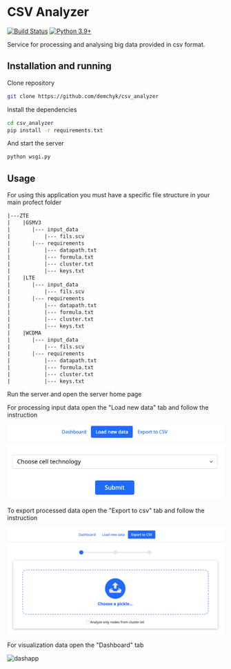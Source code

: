 # CSV Analyzer


[![Build Status](https://travis-ci.org/joemccann/dillinger.svg?branch=master)](https://travis-ci.org/joemccann/dillinger) [![Python 3.9+](https://img.shields.io/badge/python-3.9+-blue.svg)](https://www.python.org/downloads/release/python-390/)

Service for processing and analysing big data provided in csv format. 


## Installation and running

Clone repository 

```sh
git clone https://github.com/demchyk/csv_analyzer
```
Install the dependencies

```sh
cd csv_analyzer
pip install -r requirements.txt
```

And start the server

```sh
python wsgi.py
```

## Usage

For using this application you must have a specific file structure in your main profect folder
```text
|---ZTE
|    |GSMV3
|       |--- input_data
|           |--- fils.scv
|       |--- requirements
|           |--- datapath.txt
|           |--- formula.txt
|           |--- cluster.txt
|           |--- keys.txt
|    |LTE
|       |--- input_data
|           |--- fils.scv
|       |--- requirements
|           |--- datapath.txt
|           |--- formula.txt
|           |--- cluster.txt
|           |--- keys.txt
|    |WCDMA
|       |--- input_data
|           |--- fils.scv
|       |--- requirements
|           |--- datapath.txt
|           |--- formula.txt
|           |--- cluster.txt
|           |--- keys.txt
```

Run the server and open the server home page

For processing input data open the "Load new data" tab and follow the instruction

![load_new_data](/img/load_newdata.png)



To export processed data open the "Export to csv" tab and follow the instruction

![export_to_scv](/img/export_to_scv.png)



For visualization data open the "Dashboard" tab

![dashapp](/img/dashapp.gif)

